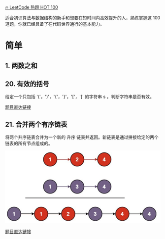 [🔥 LeetCode 热题 HOT 100](https://leetcode.cn/problem-list/2cktkvj)

适合初识算法与数据结构的新手和想要在短时间内高效提升的人，熟练掌握这 100 道题，你就已经具备了在代码世界通行的基本能力。

# 简单

## 1. 两数之和

## 20. 有效的括号

给定一个只包括 '('，')'，'{'，'}'，'['，']' 的字符串 s ，判断字符串是否有效。

[题目直达链接](https://leetcode.cn/problems/valid-parentheses/?favorite=2cktkvj)

## 21. 合并两个有序链表

将两个升序链表合并为一个新的 升序 链表并返回。新链表是通过拼接给定的两个链表的所有节点组成的。 

![](../images/2022-12-9-1670565392321.png)

[题目直达链接](https://leetcode.cn/problems/merge-two-sorted-lists/?favorite=2cktkvj)


